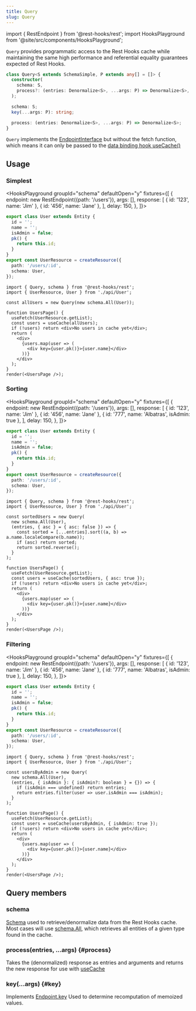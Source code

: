 ```yaml
---
title: Query
slug: Query
---
```


<head>
  <title>Query - Programmatic retrieval of cache state</title>
</head>

import { RestEndpoint } from '@rest-hooks/rest';
import HooksPlayground from '@site/src/components/HooksPlayground';

`Query` provides programmatic access to the Rest Hooks cache while maintaining
the same high performance and referential equality guarantees expected of Rest Hooks.

```typescript
class Query<S extends SchemaSimple, P extends any[] = []> {
  constructor(
    schema: S,
    process?: (entries: Denormalize<S>, ...args: P) => Denormalize<S>,
  );

  schema: S;
  key(...args: P): string;

  process: (entries: Denormalize<S>, ...args: P) => Denormalize<S>;
}
```

`Query` implements the [EndpointInterface](./Endpoint.md) but without the fetch function, which
means it can only be passed to the [data binding hook useCache()](/docs/api/useCache)

## Usage

### Simplest

<HooksPlayground groupId="schema" defaultOpen="y" fixtures={[
{
endpoint: new RestEndpoint({path: '/users'}),
args: [],
response: [
{ id: '123', name: 'Jim' },
{ id: '456', name: 'Jane' },
],
delay: 150,
},
]}>

```ts title="api/User.ts" collapsed
export class User extends Entity {
  id = '';
  name = '';
  isAdmin = false;
  pk() {
    return this.id;
  }
}
export const UserResource = createResource({
  path: '/users/:id',
  schema: User,
});
```

```tsx title="UsersPage.tsx" {4}
import { Query, schema } from '@rest-hooks/rest';
import { UserResource, User } from './api/User';

const allUsers = new Query(new schema.All(User));

function UsersPage() {
  useFetch(UserResource.getList);
  const users = useCache(allUsers);
  if (!users) return <div>No users in cache yet</div>;
  return (
    <div>
      {users.map(user => (
        <div key={user.pk()}>{user.name}</div>
      ))}
    </div>
  );
}
render(<UsersPage />);
```

</HooksPlayground>

### Sorting

<HooksPlayground groupId="schema" defaultOpen="y" fixtures={[
{
endpoint: new RestEndpoint({path: '/users'}),
args: [],
response: [
{ id: '123', name: 'Jim' },
{ id: '456', name: 'Jane' },
{ id: '777', name: 'Albatras', isAdmin: true },
],
delay: 150,
},
]}>

```ts title="api/User.ts" collapsed
export class User extends Entity {
  id = '';
  name = '';
  isAdmin = false;
  pk() {
    return this.id;
  }
}
export const UserResource = createResource({
  path: '/users/:id',
  schema: User,
});
```

```tsx title="UsersPage.tsx"
import { Query, schema } from '@rest-hooks/rest';
import { UserResource, User } from './api/User';

const sortedUsers = new Query(
  new schema.All(User),
  (entries, { asc } = { asc: false }) => {
    const sorted = [...entries].sort((a, b) => a.name.localeCompare(b.name));
    if (asc) return sorted;
    return sorted.reverse();
  }
);

function UsersPage() {
  useFetch(UserResource.getList);
  const users = useCache(sortedUsers, { asc: true });
  if (!users) return <div>No users in cache yet</div>;
  return (
    <div>
      {users.map(user => (
        <div key={user.pk()}>{user.name}</div>
      ))}
    </div>
  );
}
render(<UsersPage />);
```

</HooksPlayground>

### Filtering

<HooksPlayground groupId="schema" defaultOpen="y" fixtures={[
{
endpoint: new RestEndpoint({path: '/users'}),
args: [],
response: [
{ id: '123', name: 'Jim' },
{ id: '456', name: 'Jane' },
{ id: '777', name: 'Albatras', isAdmin: true },
],
delay: 150,
},
]}>

```ts title="api/User.ts" collapsed
export class User extends Entity {
  id = '';
  name = '';
  isAdmin = false;
  pk() {
    return this.id;
  }
}
export const UserResource = createResource({
  path: '/users/:id',
  schema: User,
});
```

```tsx title="UsersPage.tsx"
import { Query, schema } from '@rest-hooks/rest';
import { UserResource, User } from './api/User';

const usersByAdmin = new Query(
  new schema.All(User),
  (entries, { isAdmin }: { isAdmin?: boolean } = {}) => {
    if (isAdmin === undefined) return entries;
    return entries.filter(user => user.isAdmin === isAdmin);
  }
);

function UsersPage() {
  useFetch(UserResource.getList);
  const users = useCache(usersByAdmin, { isAdmin: true });
  if (!users) return <div>No users in cache yet</div>;
  return (
    <div>
      {users.map(user => (
        <div key={user.pk()}>{user.name}</div>
      ))}
    </div>
  );
}
render(<UsersPage />);
```

</HooksPlayground>

## Query members

### schema

[Schema](./schema.md) used to retrieve/denormalize data from the Rest Hooks cache.
Most cases will use [schema.All](./All.md), which retrieves all entities of a given type found
in the cache.

### process(entries, ...args) {#process}

Takes the (denormalized) response as entries and arguments and returns the new
response for use with [useCache](/docs/api/useCache)

### key(...args) {#key}

Implements [Endpoint.key](./Endpoint.md#key) Used to determine recomputation of memoized values.
